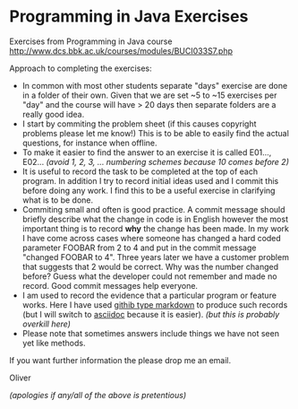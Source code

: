 Programming in Java Exercises
=============================

Exercises from Programming in Java course http://www.dcs.bbk.ac.uk/courses/modules/BUCI033S7.php

Approach to completing the exercises:
* In common with most other students separate "days" exercise are done in a folder of their own. Given that we are set ~5 to ~15 exercises per "day" and the course will have > 20 days then separate folders are a really good idea.
* I start by commiting the problem sheet (if this causes copyright problems please let me know!) This is to be able to easily find the actual questions, for instance when offline.
* To make it easier to find the answer to an exercise it is called E01..., E02...  *(avoid 1, 2, 3, ...  numbering schemes because 10 comes before 2)*
* It is useful to record the task to be completed at the top of each program. In addition I try to record initial ideas used and I commit this before doing any work. I find this to be a useful exercise in clarifying what is to be done.
* Commiting small and often is good practice. A commit message should briefly describe what the change in code is in English however the most important thing is to record **why** the change has been made. In my work I have come across cases where someone has changed a hard coded parameter FOOBAR from 2 to 4 and put in the commit message "changed FOOBAR to 4". Three years later we have a customer problem that suggests that 2 would be correct. Why was the number changed before? Guess what the developer could not remember and made no record. Good commit messages help everyone. 
* I am used to record the evidence that a particular program or feature works. Here I have used [githib type markdown](https://help.github.com/articles/markdown-basics/) to produce such records (but I will switch to [asciidoc](http://www.methods.co.nz/asciidoc/) because it is easier). *(but this is probably overkill here)*
* Please note that sometimes answers include things we have not seen yet like methods.

If you want further information the please drop me an email.

Oliver

*(apologies if any/all of the above is pretentious)*
